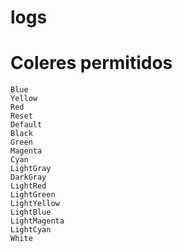 # logs

# Coleres permitidos
    Blue
	Yellow       
	Red          
	Reset        
	Default      
	Black        
	Green        
	Magenta      
	Cyan         
	LightGray    
	DarkGray     
	LightRed     
	LightGreen   
	LightYellow  
	LightBlue    
	LightMagenta 
	LightCyan    
	White        